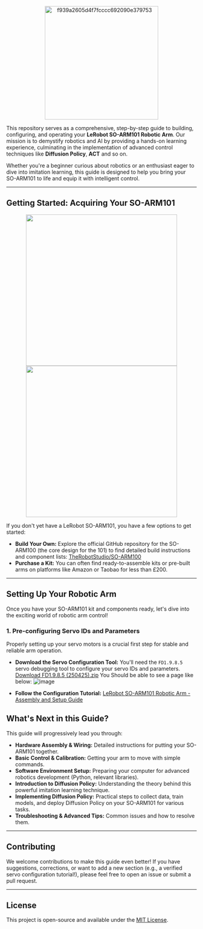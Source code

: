 <p align="center">
  <img width="300" alt="f939a2605d4f7fcccc692090e379753" src="https://github.com/user-attachments/assets/6145c4a7-bf46-4650-b57c-e90c18fe220e" />
</p>

This repository serves as a comprehensive, step-by-step guide to building, configuring, and operating your **LeRobot SO-ARM101 Robotic Arm**. Our mission is to demystify robotics and AI by providing a hands-on learning experience, culminating in the implementation of advanced control techniques like **Diffusion Policy**, **ACT** and so on.

Whether you're a beginner curious about robotics or an enthusiast eager to dive into imitation learning, this guide is designed to help you bring your SO-ARM101 to life and equip it with intelligent control.

-----

## Getting Started: Acquiring Your SO-ARM101
<p align="center">
  <img src="https://github.com/user-attachments/assets/f6f5992b-b02d-47b0-93b9-468cc09bba3a" width="400px" style="display: inline-block; margin: 0 10px;">
  <img src="https://github.com/user-attachments/assets/06e1a231-ca57-4cd7-82fa-a757346b884e" width="400px" style="display: inline-block; margin: 0 10px;">
</p>

If you don't yet have a LeRobot SO-ARM101, you have a few options to get started:

  * **Build Your Own:** Explore the official GitHub repository for the SO-ARM100 (the core design for the 101) to find detailed build instructions and component lists:
    [TheRobotStudio/SO-ARM100](https://github.com/TheRobotStudio/SO-ARM100)
  * **Purchase a Kit:** You can often find ready-to-assemble kits or pre-built arms on platforms like Amazon or Taobao for less than £200.

-----

## Setting Up Your Robotic Arm

Once you have your SO-ARM101 kit and components ready, let's dive into the exciting world of robotic arm control\!

### 1\. Pre-configuring Servo IDs and Parameters

Properly setting up your servo motors is a crucial first step for stable and reliable arm operation.

  * **Download the Servo Configuration Tool:**
    You'll need the `FD1.9.8.5` servo debugging tool to configure your servo IDs and parameters.
    [Download FD1.9.8.5 (250425).zip](https://gitee.com/ftservo/fddebug/blob/master/FD1.9.8.5\(250425\).zip)
    You Should be able to see a page like below:
    ![image](https://github.com/user-attachments/assets/c2102d50-6846-43e8-a11e-6e051fc7278d)

  * **Follow the Configuration Tutorial:**
    [LeRobot SO-ARM101 Robotic Arm - Assembly and Setup Guide](https://www.youtube.com/watch?v=70GuJf2jbYk)

## What's Next in this Guide?

This guide will progressively lead you through:

  * **Hardware Assembly & Wiring:** Detailed instructions for putting your SO-ARM101 together.
  * **Basic Control & Calibration:** Getting your arm to move with simple commands.
  * **Software Environment Setup:** Preparing your computer for advanced robotics development (Python, relevant libraries).
  * **Introduction to Diffusion Policy:** Understanding the theory behind this powerful imitation learning technique.
  * **Implementing Diffusion Policy:** Practical steps to collect data, train models, and deploy Diffusion Policy on your SO-ARM101 for various tasks.
  * **Troubleshooting & Advanced Tips:** Common issues and how to resolve them.

-----

## Contributing

We welcome contributions to make this guide even better\! If you have suggestions, corrections, or want to add a new section (e.g., a verified servo configuration tutorial\!), please feel free to open an issue or submit a pull request.

-----

## License

This project is open-source and available under the [MIT License](https://www.google.com/search?q=LICENSE).
